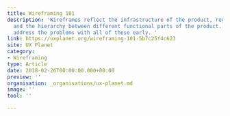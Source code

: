 ```yaml
---
title: Wireframing 101
description: 'Wireframes reflect the infrastructure of the product, regulate the navigation
  and the hierarchy between different functional parts of the product. They also help
  address the problems with all of these early. '
link: https://uxplanet.org/wireframing-101-5b7c25f4c623
site: UX Planet
category:
- Wireframing
type: Article
date: 2018-02-26T00:00:00.000+00:00
preview: ''
organisation: _organisations/ux-planet.md
image: ''
tool: ''

---
```

